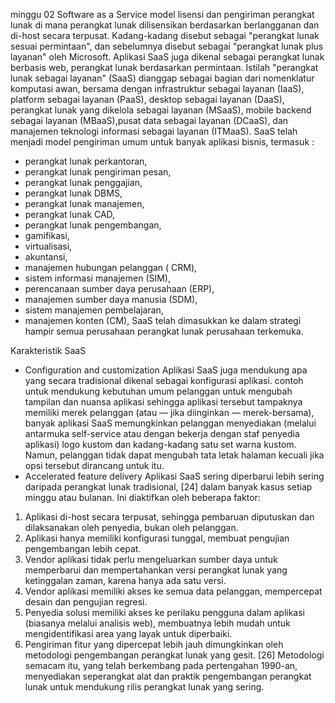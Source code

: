 minggu 02
Software as a Service
model lisensi dan pengiriman perangkat lunak di mana
 perangkat lunak dilisensikan berdasarkan berlangganan dan di-host secara terpusat. Kadang-kadang disebut sebagai "perangkat lunak sesuai permintaan", dan sebelumnya disebut sebagai "perangkat lunak plus layanan" oleh Microsoft.
 Aplikasi SaaS juga dikenal sebagai perangkat lunak berbasis web, perangkat lunak berdasarkan permintaan.
 Istilah "perangkat lunak sebagai layanan" (SaaS) dianggap sebagai bagian dari nomenklatur komputasi awan, bersama dengan infrastruktur sebagai layanan (IaaS), platform sebagai layanan (PaaS), desktop sebagai layanan (DaaS), perangkat lunak yang dikelola sebagai layanan (MSaaS), mobile backend sebagai layanan (MBaaS),pusat data sebagai layanan (DCaaS), dan manajemen teknologi informasi sebagai layanan (ITMaaS).
 SaaS telah menjadi model pengiriman umum untuk banyak aplikasi bisnis, termasuk :
 * perangkat lunak perkantoran, 
 * perangkat lunak pengiriman pesan, 
 * perangkat lunak penggajian, 
 * perangkat lunak DBMS,
 * perangkat lunak manajemen,
 * perangkat lunak CAD,
 * perangkat lunak pengembangan,
 * gamifikasi, 
 * virtualisasi,
 * akuntansi,
 * manajemen hubungan pelanggan ( CRM),
 * sistem informasi manajemen (SIM),
 * perencanaan sumber daya perusahaan (ERP),
 * manajemen sumber daya manusia (SDM), 
 * sistem manajemen pembelajaran,
 * manajemen konten (CM), 
  SaaS telah dimasukkan ke dalam strategi hampir semua perusahaan perangkat lunak perusahaan terkemuka.

  Karakteristik SaaS
  * Configuration and customization
   Aplikasi SaaS juga mendukung apa yang secara tradisional dikenal sebagai konfigurasi aplikasi.
   contoh untuk mendukung kebutuhan umum pelanggan untuk mengubah tampilan dan nuansa aplikasi sehingga aplikasi tersebut tampaknya memiliki merek pelanggan (atau — jika diinginkan — merek-bersama), banyak aplikasi SaaS memungkinkan pelanggan menyediakan (melalui antarmuka self-service atau dengan bekerja dengan staf penyedia aplikasi) logo kustom dan kadang-kadang satu set warna kustom. Namun, pelanggan tidak dapat mengubah tata letak halaman kecuali jika opsi tersebut dirancang untuk itu.
  * Accelerated feature delivery
   Aplikasi SaaS sering diperbarui lebih sering daripada perangkat lunak tradisional, [24] dalam banyak kasus setiap minggu atau bulanan. Ini diaktifkan oleh beberapa faktor:
1. Aplikasi di-host secara terpusat, sehingga pembaruan diputuskan dan dilaksanakan oleh penyedia, bukan oleh pelanggan.
2. Aplikasi hanya memiliki konfigurasi tunggal, membuat pengujian pengembangan lebih cepat.
3. Vendor aplikasi tidak perlu mengeluarkan sumber daya untuk memperbarui dan mempertahankan versi perangkat lunak yang ketinggalan zaman, karena hanya ada satu versi.
4. Vendor aplikasi memiliki akses ke semua data pelanggan, mempercepat desain dan pengujian regresi.
5. Penyedia solusi memiliki akses ke perilaku pengguna dalam aplikasi (biasanya melalui analisis web), membuatnya lebih mudah untuk mengidentifikasi area yang layak untuk diperbaiki.
6. Pengiriman fitur yang dipercepat lebih jauh dimungkinkan oleh metodologi pengembangan perangkat lunak yang gesit. [26] Metodologi semacam itu, yang telah berkembang pada pertengahan 1990-an, menyediakan seperangkat alat dan praktik pengembangan perangkat lunak untuk mendukung rilis perangkat lunak yang sering.
